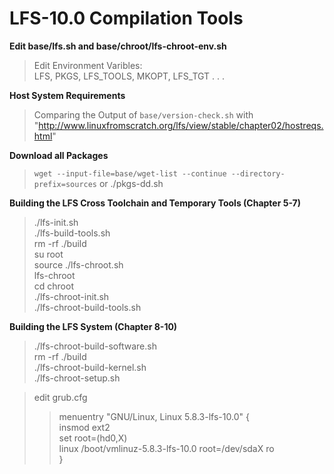 # LFS-10.0 Compilation Tools

**Edit base/lfs.sh and base/chroot/lfs-chroot-env.sh**
> Edit Environment Varibles:  
> LFS, PKGS, LFS_TOOLS, MKOPT, LFS_TGT . . . 

**Host System Requirements**
> Comparing the Output of `base/version-check.sh` with "http://www.linuxfromscratch.org/lfs/view/stable/chapter02/hostreqs.html" 

**Download all Packages**
> `wget --input-file=base/wget-list --continue --directory-prefix=sources`
> or ./pkgs-dd.sh

**Building the LFS Cross Toolchain and Temporary Tools (Chapter 5-7)**
> ./lfs-init.sh   
> ./lfs-build-tools.sh   
> rm -rf ./build   
> su root   
> source ./lfs-chroot.sh   
> lfs-chroot   
> cd chroot   
> ./lfs-chroot-init.sh   
> ./lfs-chroot-build-tools.sh  

**Building the LFS System (Chapter 8-10)**
> ./lfs-chroot-build-software.sh   
> rm -rf ./build   
> ./lfs-chroot-build-kernel.sh   
> ./lfs-chroot-setup.sh    
    
>  edit grub.cfg   
>>    menuentry "GNU/Linux, Linux 5.8.3-lfs-10.0" {   
>>        insmod ext2  
>>        set root=(hd0,X)  
>>        linux /boot/vmlinuz-5.8.3-lfs-10.0 root=/dev/sdaX ro  
>>    } 
